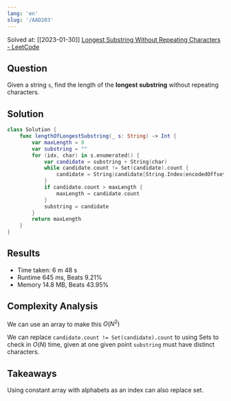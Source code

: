 ```yaml
---
lang: 'en'
slug: '/AAD203'
---
```


Solved at: [[2023-01-30]]
[Longest Substring Without Repeating Characters - LeetCode](https://leetcode.com/problems/longest-substring-without-repeating-characters/description/)

## Question

Given a string `s`, find the length of the **longest substring** without repeating characters.

## Solution

```swift
class Solution {
    func lengthOfLongestSubstring(_ s: String) -> Int {
        var maxLength = 0
        var substring = ""
        for (idx, char) in s.enumerated() {
            var candidate = substring + String(char)
            while candidate.count != Set(candidate).count {
                candidate = String(candidate[String.Index(encodedOffset: 1)...])
            }
            if candidate.count > maxLength {
                maxLength = candidate.count
            }
            substring = candidate
        }
        return maxLength
    }
}
```

## Results

- Time taken: 6 m 48 s
- Runtime 645 ms, Beats 9.21%
- Memory 14.8 MB, Beats 43.95%

## Complexity Analysis

We can use an array to make this $O(N^2)$

We can replace `candidate.count != Set(candidate).count` to using Sets to check in $O(N)$ time, given at one given point `substring` must have distinct characters.

## Takeaways

Using constant array with alphabets as an index can also replace set.
